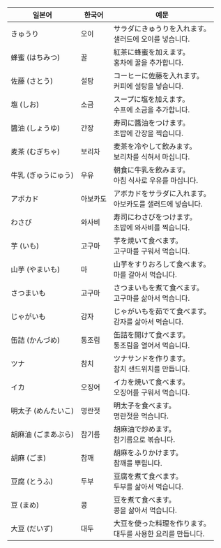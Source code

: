 | 일본어         | 한국어  | 예문                                  |
| ----------- | ---- | ----------------------------------- |
| きゅうり        | 오이   | サラダにきゅうりを入れます。<br>샐러드에 오이를 넣습니다.    |
| 蜂蜜 (はちみつ)   | 꿀    | 紅茶に蜂蜜を加えます。<br>홍차에 꿀을 추가합니다.        |
| 佐藤 (さとう)    | 설탕   | コーヒーに佐藤を入れます。<br>커피에 설탕을 넣습니다.      |
| 塩 (しお)      | 소금   | スープに塩を加えます。<br>수프에 소금을 추가합니다.       |
| 醬油 (しょうゆ)   | 간장   | 寿司に醬油をつけます。<br>초밥에 간장을 찍습니다.        |
| 麦茶 (むぎちゃ)   | 보리차  | 麦茶を冷やして飲みます。<br>보리차를 식혀서 마십니다.      |
| 牛乳 (ぎゅうにゅう) | 우유   | 朝食に牛乳を飲みます。<br>아침 식사로 우유를 마십니다.     |
| アボカド        | 아보카도 | アボカドをサラダに入れます。<br>아보카도를 샐러드에 넣습니다.  |
| わさび         | 와사비  | 寿司にわさびをつけます。<br>초밥에 와사비를 찍습니다.      |
| 芋 (いも)      | 고구마  | 芋を焼いて食べます。<br>고구마를 구워서 먹습니다.        |
| 山芋 (やまいも)   | 마    | 山芋をすりおろして食べます。<br>마를 갈아서 먹습니다.      |
| さつまいも       | 고구마  | さつまいもを煮て食べます。<br>고구마를 삶아서 먹습니다.     |
| じゃがいも       | 감자   | じゃがいもを茹でて食べます。<br>감자를 삶아서 먹습니다.     |
| 缶詰 (かんづめ)   | 통조림  | 缶詰を開けて食べます。<br>통조림을 열어서 먹습니다.       |
| ツナ          | 참치   | ツナサンドを作ります。<br>참치 샌드위치를 만듭니다.       |
| イカ          | 오징어  | イカを焼いて食べます。<br>오징어를 구워서 먹습니다.       |
| 明太子 (めんたいこ) | 명란젓  | 明太子を食べます。<br>명란젓을 먹습니다.             |
| 胡麻油 (ごまあぶら) | 참기름  | 胡麻油で炒めます。<br>참기름으로 볶습니다.            |
| 胡麻 (ごま)     | 참깨   | 胡麻をふりかけます。<br>참깨를 뿌립니다.             |
| 豆腐 (とうふ)    | 두부   | 豆腐を煮て食べます。<br>두부를 삶아서 먹습니다.         |
| 豆 (まめ)      | 콩    | 豆を煮て食べます。<br>콩을 삶아서 먹습니다.           |
| 大豆 (だいず)    | 대두   | 大豆を使った料理を作ります。<br>대두를 사용한 요리를 만듭니다. |
